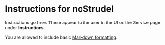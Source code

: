 # Instructions for noStrudel

Instructions go here. These appear to the user in the UI on the Service page under **Instructions**.

You are allowed to include basic [Markdown formatting](https://www.markdownguide.org/basic-syntax).
